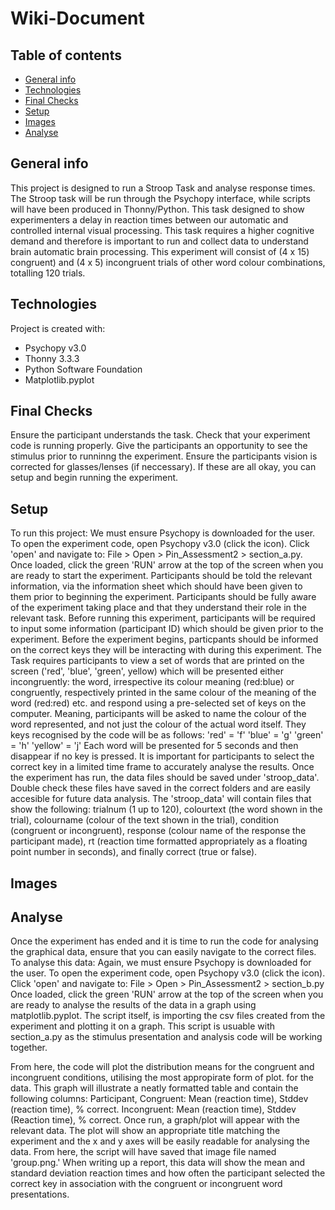 # Wiki-Document
## Table of contents
* [General info](#general-info)
* [Technologies](#technologies)
* [Final Checks](#final-checks)
* [Setup](#setup)
* [Images](#images)
* [Analyse](#analyse)
 
## General info
This project is designed to run a Stroop Task and analyse response times. The Stroop task will be run through the Psychopy interface, while scripts will have been produced in Thonny/Python. This task designed to show experimenters a delay in reaction times between our automatic and controlled internal visual processing. This task requires a higher cognitive demand and therefore is important to run and collect data to understand brain automatic brain processing. This experiment will consist of (4 x 15) congruent) and (4 x 5) incongruent trials of other word colour combinations, totalling 120 trials.
 
  
## Technologies
Project is created with:
* Psychopy v3.0
* Thonny 3.3.3
* Python Software Foundation
* Matplotlib.pyplot

## Final Checks
Ensure the participant understands the task. Check that your experiment code is running properly. Give the participants an opportunity to see the stimulus prior to runninng the experiment. Ensure the participants vision is corrected for glasses/lenses (if neccessary). If these are all okay, you can setup and begin running the experiment.
  
## Setup
To run this project:
We must ensure Psychopy is downloaded for the user.
To open the experiment code, open Psychopy v3.0 (click the icon). Click 'open' and navigate to:
File > Open > Pin_Assessment2 > section_a.py.
Once loaded, click the green 'RUN' arrow at the top of the screen when you are ready to start the experiment.
Participants should be told the relevant information, via the information sheet which should have been given to them prior to beginning the experiment. Participants should be fully aware of the experiment taking place and that they understand their role in the relevant task.
Before running this experiment, participants will be required to input some information (participant ID) which should be given prior to the experiment.
Before the experiment begins, particpants should be informed on the correct keys they will be interacting with during this experiment.
The Task requires participants to view a set of words that are printed on the screen ('red', 'blue', 'green', yellow) which will be presented either incongruently: the word, irrespective its colour meaning (red:blue) or congruently, respectively printed in the same colour of the meaning of the word (red:red) etc. and respond using a pre-selected set of keys on the computer. Meaning, participants will be asked to name the colour of the word represented, and not just the colour of the actual word itself.
They keys recognised by the code will be as follows:
'red' = 'f'
'blue' = 'g'
'green' = 'h'
'yellow' = 'j'
Each word will be presented for 5 seconds and then disappear if no key is pressed. It is important for participants to select the correct key in a limited time frame to accurately analyse the results.
Once the experiment has run, the data files should be saved under 'stroop_data'. Double check these files have saved in the correct folders and are easily accesible for future data analysis. The 'stroop_data' will contain files that show the following:
trialnum  (1 up to 120), colourtext (the word shown in the trial), colourname (colour of the text shown in the trial), condition (congruent or incongruent), response (colour name of the response the participant made), rt (reaction time formatted appropriately as a floating point number in seconds), and finally correct (true or false). 

 


 ## Images 


 
## Analyse
 
Once the experiment has ended and it is time to run the code for analysing the graphical data, ensure that you can easily navigate to the correct files.
To analyse this data:
Again, we must ensure Psychopy is downloaded for the user.
To open the experiment code, open Psychopy v3.0 (click the icon). Click 'open' and navigate to:
File > Open > Pin_Assessment2 > section_b.py
Once loaded, click the green 'RUN' arrow at the top of the screen when you are ready to analyse the results of the data in a graph using matplotlib.pyplot.
The script itself, is importing the csv files created from the experiment and plotting it on a graph. This script is usuable with section_a.py as the stimulus presentation and analysis code will be working together. 

From here, the code will plot the distribution means for the congruent and incongruent conditions, utilising the most appropirate form of plot. for the data. This graph will illustrate a neatly formatted table and contain the following columns: Participant, Congruent: Mean (reaction time), Stddev (reaction time), % correct. Incongruent: Mean (reaction time), Stddev (Reaction time), % correct. Once run, a graph/plot will appear with the relevant data. The plot will show an appropriate title matching the experiment and the x and y axes will be easily readable for analysing the data. From here, the script will have saved that image file named 'group.png.' When writing up a report, this data will show the mean and standard deviation reaction times and how often the participant selected the correct key in association with the congruent or incongruent word presentations. 
